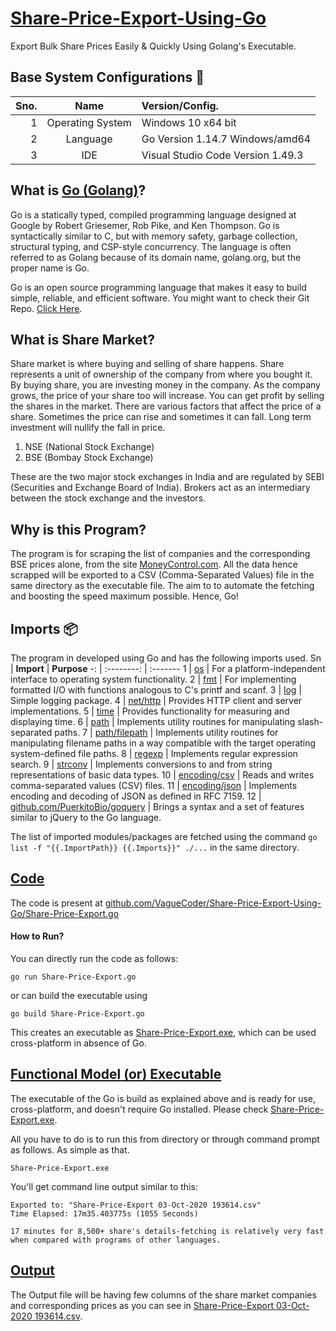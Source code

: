 # [Share-Price-Export-Using-Go](https://github.com/VagueCoder/Share-Price-Export-Using-Go)
Export Bulk Share Prices Easily &amp; Quickly Using Golang's Executable.

## Base System Configurations :wrench:
**Sno.** | **Name** | **Version/Config.**
-------: | :------: | :------------------
1 | Operating System | Windows 10 x64 bit
2 | Language | Go Version 1.14.7 Windows/amd64
3 | IDE | Visual Studio Code Version 1.49.3

## What is [Go (Golang)](https://golang.org/)?
Go is a statically typed, compiled programming language designed at Google by Robert Griesemer, Rob Pike, and Ken Thompson. Go is syntactically similar to C, but with memory safety, garbage collection, structural typing, and CSP-style concurrency. The language is often referred to as Golang because of its domain name, golang.org, but the proper name is Go.

Go is an open source programming language that makes it easy to build simple, reliable, and efficient software. You might want to check their Git Repo. [Click Here](https://github.com/golang/go).

## What is Share Market?
Share market is where buying and selling of share happens. Share represents a unit of ownership of the company from where you bought it. By buying share, you are investing money in the company. As the company grows, the price of your share too will increase. You can get profit by selling the shares in the market. There are various factors that affect the price of a share. Sometimes the price can rise and sometimes it can fall. Long term investment will nullify the fall in price.

1. NSE (National Stock Exchange)
1. BSE (Bombay Stock Exchange)

These are the two major stock exchanges in India and are regulated by SEBI (Securities and Exchange Board of India). Brokers act as an intermediary between the stock exchange and the investors.

## Why is this Program?
The program is for scraping the list of companies and the corresponding BSE prices alone, from the site [MoneyControl.com](https://www.moneycontrol.com/). All the data hence scrapped will be exported to a CSV (Comma-Separated Values) file in the same directory as the executable file. The aim to to automate the fetching and boosting the speed maximum possible. Hence, Go!

## Imports :package:
The program in developed using Go and has the following imports used.
Sn | **Import** | **Purpose**
-: | :--------: | :-------
1 | [os](https://golang.org/pkg/os/) | For a platform-independent interface to operating system functionality.
2 | [fmt](https://golang.org/pkg/fmt/) | For implementing formatted I/O with functions analogous to C's printf and scanf.
3 | [log](https://golang.org/pkg/log/) | Simple logging package.
4 | [net/http](https://golang.org/pkg/net/http/) | Provides HTTP client and server implementations.
5 | [time](https://golang.org/pkg/time/) | Provides functionality for measuring and displaying time.
6 | [path](https://golang.org/pkg/path/) | Implements utility routines for manipulating slash-separated paths.
7 | [path/filepath](https://golang.org/pkg/path/filepath/) | Implements utility routines for manipulating filename paths in a way compatible with the target operating system-defined file paths.
8 | [regexp](https://golang.org/pkg/regexp/) | Implements regular expression search.
9 | [strconv](https://golang.org/pkg/strconv/) | Implements conversions to and from string representations of basic data types.
10 | [encoding/csv](https://golang.org/pkg/encoding/csv/) | Reads and writes comma-separated values (CSV) files.
11 | [encoding/json](https://golang.org/pkg/encoding/json/) | Implements encoding and decoding of JSON as defined in RFC 7159.
12 | [github.com/PuerkitoBio/goquery](https://github.com/PuerkitoBio/goquery) | Brings a syntax and a set of features similar to jQuery to the Go language.

The list of imported modules/packages are fetched using the command `go list -f "{{.ImportPath}} {{.Imports}}" ./...` in the same directory.

## [Code](https://github.com/VagueCoder/Share-Price-Export-Using-Go/blob/master/Share-Price-Export.go)
The code is present at [github.com/VagueCoder/Share-Price-Export-Using-Go/Share-Price-Export.go](https://github.com/VagueCoder/Share-Price-Export-Using-Go/blob/master/Share-Price-Export.go)
#### How to Run?
You can directly run the code as follows:
```
go run Share-Price-Export.go
```

or can build the executable using
```
go build Share-Price-Export.go
```
This creates an executable as [Share-Price-Export.exe](https://github.com/VagueCoder/Share-Price-Export-Using-Go/blob/master/Share-Price-Export.exe), which can be used cross-platform in absence of Go.

## [Functional Model (or) Executable](https://github.com/VagueCoder/Share-Price-Export-Using-Go/blob/master/Share-Price-Export.exe)
The executable of the Go is build as explained above and is ready for use, cross-platform, and doesn't require Go installed. Please check [Share-Price-Export.exe](https://github.com/VagueCoder/Share-Price-Export-Using-Go/blob/master/Share-Price-Export.exe).

All you have to do is to run this from directory or through command prompt as follows. As simple as that.
```
Share-Price-Export.exe
```

You'll get command line output similar to this:
```
Exported to: "Share-Price-Export 03-Oct-2020 193614.csv"
Time Elapsed: 17m35.403775s (1055 Seconds)
```
`17 minutes for 8,500+ share's details-fetching is relatively very fast when compared with programs of other languages.`

## [Output](https://github.com/VagueCoder/Share-Price-Export-Using-Go/blob/master/Share-Price-Export%2003-Oct-2020%20193614.csv)
The Output file will be having few columns of the share market companies and corresponding prices as you can see in [Share-Price-Export 03-Oct-2020 193614.csv](https://github.com/VagueCoder/Share-Price-Export-Using-Go/blob/master/Share-Price-Export%2003-Oct-2020%20193614.csv).
